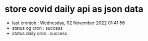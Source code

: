# store covid daily api as json data

- last cronjob : Wednesday, 02 November 2022 01:41:56
- status og cron : success
- status daily cron : success
      
      